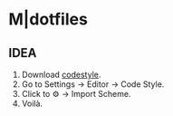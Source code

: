 # M|dotfiles

## IDEA

1. Download [codestyle](idea/MTV.xml).
2. Go to Settings -> Editor -> Code Style.
3. Click to ⚙️ -> Import Scheme.
4. Voilà.
